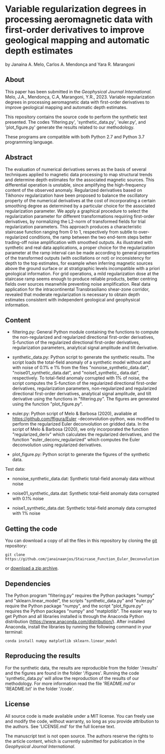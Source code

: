 # Variable regularization degrees in processing aeromagnetic data with first-order derivatives to improve geological mapping and automatic depth estimates

by
Janaína A. Melo, Carlos A. Mendonça and Yara R. Marangoni 

## About

This paper has been submitted in the *Geophysical Journal International*. Melo, J.A., Mendonça, C.A, Marangoni, Y.R., 2023. Variable regularization degrees in processing aeromagnetic data with first-order derivatives to improve geological mapping and automatic depth estimates.

This repository contains the source code to perform the synthetic test presented. The codes 'filtering.py', 'synthetic_data.py', 'euler.py', and 'plot_figure.py' generate the results related to our methodology.

These programs are compatible with both Python 2.7 and Python 3.7 programming language.


## Abstract

The evaluation of numerical derivatives serves as the basis of several techniques applied to magnetic data processing to map structural trends and determine depth estimates for the associated magnetic sources. This differential operation is unstable, since amplifying the high-frequency content of the observed anomaly. Regularized derivatives based on Tikhonov regularization have been proposed to balance the oscillatory property of the numerical derivatives at the cost of incorporating a certain smoothing degree as determined by a particular choice for the associated regularization parameter. We apply a graphical procedure to select the regularization parameter for different transformations requiring first-order derivatives, by normalizing the L2-norm of transformed fields for trial regularization parameters. This approach produces a characteristic staircase function ranging from 0 to 1, respectively from subtle to over-regularized conditions, the ramp between the two end-term steps better trading-off noise amplification with smoothed outputs. As illustrated with synthetic and real data applications, a proper choice for the regularization parameter at the ramp interval can be made according to general properties of the transformed outputs (with oscillations or not) or inconsistency for depth to the top estimates, for example when inferring magnetic sources above the ground surface or at stratigraphic levels incompatible with a priori geological information. For grid operations, a mild regularization dose at the staircase ramp seems enough to produce reliable products, better centring fields over sources meanwhile preventing noise amplification. Real data application for the intracontinental Transbrasiliano shear-zone corridor, revealed that moderate regularization is necessary to obtain depth estimates consistent with independent geological and geophysical information.  


## Content

- filtering.py:
	General Python module containing the functions to compute the non-regularized and 
        regularized directional first-order derivatives, S-function of the regularized 
	directional first-order derivatives, regularization parameters, analytical signal 
	amplitude and tilt derivative.
	
- synthetic_data.py:
	Python script to generate the synthetic results. The script loads the total-field 
	anomaly of a synthetic model without and with noise of 0.1% e 1% from the files 
	"nonoise_synthetic_data.dat", "noise01_synthetic_data.dat", and "noise1_synthetic_
	data.dat", respectively. To total-field anomaly corrupted with 1% of noise, the 
	script computes the S-function of the regularized directional first-order 
	derivatives, regularization parameters, non-regularized and regularized directional 
	first-order derivatives, analytical signal amplitude, and tilt derivative using the 
	functions in "filtering.py". The figures are generated using the function 
	"plot_figure.py". 

- euler.py: 
	Python script of Melo & Barbosa (2020), avaliable at https://github.com/ffigura/Euler
	-deconvolution-python, was modified to perform the regularized Euler deconvolution on 
	gridded data. In the script of Melo & Barbosa (2020), we only incorporated the function 
	"regularized_deriv" which calculates the regularized derivatives, and the function 
	"euler_deconv_regularized" which computes the Euler deconvolution using regularized 
	derivatives. 	
	
- plot_figure.py:
	Python script to generate the figures of the synthetic data.
	
Test data:

- nonoise_synthetic_data.dat:
		Synthetic total-field anomaly data without noise

- noise01_synthetic_data.dat:
		Synthetic total-field anomaly data corrupted with 0.1% noise 

- noise1_synthetic_data.dat:
		Synthetic total-field anomaly data corrupted with 1% noise	


## Getting the code

You can download a copy of all the files in this repository by cloning the
[git](https://git-scm.com/) repository:

    git clone https://github.com/janainaanjos/Staircase_Function_Euler_Deconvolution.git

or [download a zip archive](https://github.com/janainaanjos/Staircase_Function_Euler_Deconvolution/archive/master.zip).


## Dependencies

The Python program "filtering.py" requires the Python packages "numpy" and "sklearn.linear_model", the 
scripts "synthetic_data.py" and "euler.py" require the Python package "numpy", and the script 
"plot_figure.py" requires the Python packages "numpy" and "matplotlib". 
The easier way to get Python and all libraries installed is through the Anaconda Python 
distribution (https://www.anaconda.com/distribution/). After installed Anaconda, install the libraries 
by running the following command in your terminal:

	conda install numpy matplotlib sklearn.linear_model


## Reproducing the results

For the synthetic data, the results are reproducible from the folder '/results' and the figures 
are found in the folder '/figures'. Running the code 'synthetic_data.py' will allow the reproduction 
of the results of our methodology. For more information read the file 'README.md'or 
'README.txt' in the folder '/code'.


## License

All source code is made available under a MIT license. You can freely use 
and modify the code, without warranty, so long as you provide attribution
to the authors. See 'LICENSE.md' for the full license text.

The manuscript text is not open source. The authors reserve the rights to 
the article content, which is currently submitted for publication in the
*Geophysical Journal International*.
